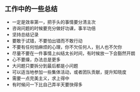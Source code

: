 ## 工作中的一些总结
- 一定是效率第一，把手头的事情要分清主次
- 咨询问题的时候要充分做好功课，事半功倍
- 坚持总结记录
- 要敢于试错，不要怕出错而不敢行动
- 不要有任何怕麻烦的心理，你不欠任何人，别人也不欠你
- 尽量不要在一件事情上纠结太长时间，有时候放一下会豁然开朗
- 心不要燥，办法总是更多
- 大问题只要拆分到最后都是小问题
- 可以适当地参加一些集体活动，或者团队贡献，提升知晓度
- 需要一点完美主义，求上得中
- 有时候问一下比自己弄半天要快得多